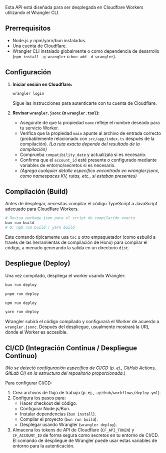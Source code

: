 Esta API está diseñada para ser desplegada en Cloudflare Workers utilizando el Wrangler CLI.

## Prerrequisitos

- Node.js y npm/yarn/bun instalados.
- Una cuenta de Cloudflare.
- Wrangler CLI instalado globalmente o como dependencia de desarrollo (`npm install -g wrangler` o `bun add -d wrangler`).

## Configuración

1. **Iniciar sesión en Cloudflare:**

   ```bash
   wrangler login
   ```

   Sigue las instrucciones para autenticarte con tu cuenta de Cloudflare.

2. **Revisar `wrangler.jsonc` (o `wrangler.toml`):**
   - Asegúrate de que la propiedad `name` refleje el nombre deseado para tu servicio Worker.
   - Verifica que la propiedad `main` apunte al archivo de entrada correcto (probablemente relacionado con `src/app/index.ts` después de la compilación). _(La ruta exacta depende del resultado de la compilación)_
   - Comprueba `compatibility_date` y actualízala si es necesario.
   - Confirma que el `account_id` esté presente o configurado mediante variables de entorno/secretos si es necesario.
   - _(Agrega cualquier detalle específico encontrado en wrangler.jsonc, como namespaces KV, rutas, etc., si estaban presentes)_

## Compilación (Build)

Antes de desplegar, necesitas compilar el código TypeScript a JavaScript adecuado para Cloudflare Workers.

```bash
# Revisa package.json para el script de compilación exacto
bun run build
# O: npm run build / yarn build
```

Este comando típicamente usa `tsc` u otro empaquetador (como esbuild a través de las herramientas de compilación de Hono) para compilar el código, a menudo generando la salida en un directorio `dist`.

## Despliegue (Deploy)

Una vez compilado, despliega el worker usando Wrangler:

   <CodeGroup>

```bash bun
bun run deploy
```

```bash pnpm
pnpm run deploy
```

```bash npm
npm run deploy
```

```bash yarn
yarn run deploy
```

   </CodeGroup>

Wrangler subirá el código compilado y configurará el Worker de acuerdo a `wrangler.jsonc`. Después del despliegue, usualmente mostrará la URL donde el Worker es accesible.

## CI/CD (Integración Continua / Despliegue Continuo)

_(No se detectó configuración específica de CI/CD (p. ej., GitHub Actions, GitLab CI) en la estructura del repositorio proporcionada.)_

Para configurar CI/CD:

1. Crea archivos de flujo de trabajo (p. ej., `.github/workflows/deploy.yml`).
2. Configura los pasos para:
   - Hacer checkout del código.
   - Configurar Node.js/Bun.
   - Instalar dependencias (`bun install`).
   - Compilar el proyecto (`bun run build`).
   - Desplegar usando Wrangler (`wrangler deploy`).
3. Almacena los tokens de API de Cloudflare (`CF_API_TOKEN`) y `CF_ACCOUNT_ID` de forma segura como secretos en tu entorno de CI/CD. El comando de despliegue de Wrangler puede usar estas variables de entorno para la autenticación.
